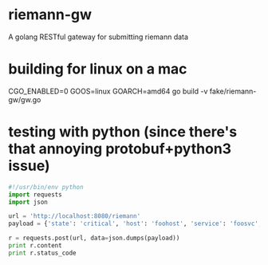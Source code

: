 # riemann-gw
A golang RESTful gateway for submitting riemann data

# building for linux on a mac
CGO_ENABLED=0 GOOS=linux GOARCH=amd64 go build -v fake/riemann-gw/gw.go

# testing with python (since there's that annoying protobuf+python3 issue)
```python
#!/usr/bin/env python
import requests
import json

url = 'http://localhost:8080/riemann'
payload = {'state': 'critical', 'host': 'foohost', 'service': 'foosvc', 'metric': "10"}

r = requests.post(url, data=json.dumps(payload))
print r.content
print r.status_code
```

